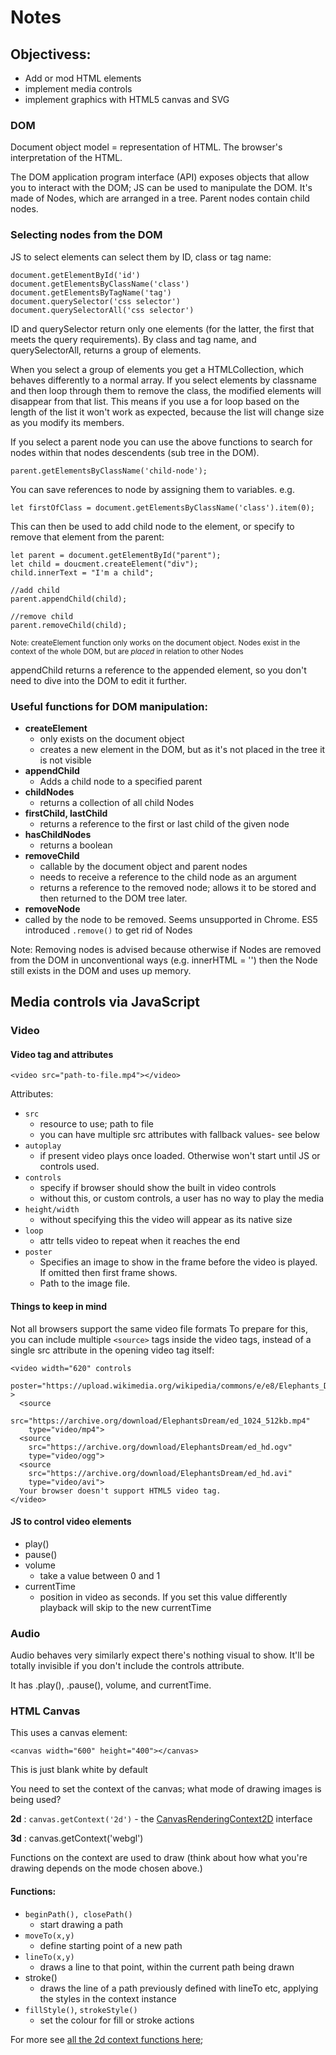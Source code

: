 # Notes

## Objectivess:

- Add or mod HTML elements
- implement media controls
- implement graphics with HTML5 canvas and SVG

### DOM

Document object model = representation of HTML. The browser's interpretation of the HTML.

The DOM application program interface (API) exposes objects that allow you to interact with the DOM; JS can be used to manipulate the DOM. It's made of Nodes, which are arranged in a tree. Parent nodes contain child nodes.

### Selecting nodes from the DOM
JS to select elements can select them by ID, class or tag name:

```
document.getElementById('id')
document.getElementsByClassName('class')
document.getElementsByTagName('tag')
document.querySelector('css selector')
document.querySelectorAll('css selector')
```

ID and querySelector return only one elements (for the latter, the first that meets the query requirements). By class and tag name, and querySelectorAll, returns a group of elements.

When you select a group of elements you get a HTMLCollection, which behaves differently to a normal array. If you select elements by classname and then loop through them to remove the class, the modified elements will disappear from that list. This means if you use a for loop based on the length of the list it won't work as expected, because the list will change size as you modify its members.

If you select a parent node you can use the above functions to search for nodes within that nodes descendents (sub tree in the DOM).
```
parent.getElementsByClassName('child-node');
```

You can save references to node by assigning them to variables. e.g.
```
let firstOfClass = document.getElementsByClassName('class').item(0);
```

This can then be used to add child node to the element, or specify to remove that element from the parent:

```
let parent = document.getElementById("parent");
let child = doucment.createElement("div");
child.innerText = "I'm a child";

//add child
parent.appendChild(child);

//remove child
parent.removeChild(child);
```

<small>Note: createElement function only works on the document object. Nodes exist in the context of the whole DOM, but are _placed_ in relation to other Nodes </small>


appendChild returns a reference to the appended element, so you don't need to dive into the DOM to edit it further.

### Useful functions for DOM manipulation:

- **createElement**
  - only exists on the document object
  - creates a new element in the DOM, but as it's not placed in the tree it is not visible
- **appendChild**
  - Adds a child node to a specified parent
- **childNodes**
  - returns a collection of all child Nodes
- **firstChild, lastChild**
  - returns a reference to the first or last child of the given node
- **hasChildNodes**
  - returns a boolean
- **removeChild**
  - callable by the document object and parent nodes
  - needs to receive a reference to the child node as an argument
  - returns a reference to the removed node; allows it to be stored and then returned to the DOM tree later.
-  **removeNode**
  - called by the node to be removed. Seems unsupported in Chrome. ES5 introduced `.remove()` to get rid of Nodes

Note: Removing nodes is advised because otherwise if Nodes are removed from the DOM in unconventional ways (e.g. innerHTML = '') then the Node still exists in the DOM and uses up memory.


## Media controls via JavaScript

### Video

#### Video tag and attributes

`<video src="path-to-file.mp4"></video>`

Attributes:
- `src`
  - resource to use; path to file
  - you can have multiple src attributes with fallback values- see below
- `autoplay`
  - if present video plays once loaded. Otherwise won't start until JS or controls used.
- `controls`
  - specify if browser should show the built in video controls
  - without this, or custom controls, a user has no way to play the media
- `height/width`
  - without specifying this the video will appear as its native size
- `loop`
  - attr tells video to repeat when it reaches the end
- `poster`
  - Specifies an image to show in the frame before the video is played. If omitted then first frame shows.
  - Path to the image file.

#### Things to keep in mind

Not all browsers support the same video file formats
To prepare for this, you can include multiple `<source>` tags inside the video tags, instead of a single src attribute in the opening video tag itself:

```
<video width="620" controls
  poster="https://upload.wikimedia.org/wikipedia/commons/e/e8/Elephants_Dream_s5_both.jpg" >
  <source
    src="https://archive.org/download/ElephantsDream/ed_1024_512kb.mp4"
    type="video/mp4">
  <source
    src="https://archive.org/download/ElephantsDream/ed_hd.ogv"
    type="video/ogg">
  <source
    src="https://archive.org/download/ElephantsDream/ed_hd.avi"
    type="video/avi">
  Your browser doesn't support HTML5 video tag.
</video>
```

#### JS to control video elements

- play()
- pause()
- volume
  - take a value between 0 and 1
- currentTime
  - position in video as seconds. If you set this value differently playback will skip to the new currentTime

### Audio

Audio behaves very similarly expect there's nothing visual to show. It'll be totally invisible if you don't include the controls attribute.

It has .play(), .pause(), volume, and currentTime.


### HTML Canvas

This uses a canvas element:
```
<canvas width="600" height="400"></canvas>
```
This is just blank white by default

You need to set the context of the canvas; what mode of drawing images is being used?

**2d** : `canvas.getContext('2d')` - the [CanvasRenderingContext2D](https://developer.mozilla.org/en-US/docs/Web/API/CanvasRenderingContext2D) interface

**3d** : canvas.getContext('webgl')

Functions on the context are used to draw (think about how what you're drawing depends on the mode chosen above.)

#### Functions:

- `beginPath(), closePath()`
  - start drawing a path
- `moveTo(x,y)`
  - define starting point of a new path
- `lineTo(x,y)`
  - draws a line to that point, within the current path being drawn
- stroke()
  - draws the line of a path previously defined with lineTo etc, applying the styles in the context instance
- `fillStyle()`, `strokeStyle()`
  - set the colour for fill or stroke actions

For more see [all the 2d context functions here](https://developer.mozilla.org/en-US/docs/Web/API/CanvasRenderingContext2D);
